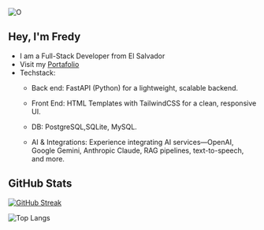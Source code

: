 
![O](https://github.com/user-attachments/assets/bff5c0a0-ee85-41d2-830c-05fc77a07b11)

## Hey, I'm Fredy

- I am a Full-Stack Developer from El Salvador
- Visit my [Portafolio](https://riverasolutions.vercel.app/)
- Techstack: 
   - Back end: FastAPI (Python) for a lightweight, scalable backend.

   - Front End: HTML Templates with TailwindCSS for a clean, responsive UI.

   - DB: PostgreSQL,SQLite, MySQL.
   - AI & Integrations: Experience integrating AI services—OpenAI, Google Gemini, Anthropic Claude, RAG pipelines, text-to-speech, and more.

## GitHub Stats

[![GitHub Streak](https://github-readme-streak-stats.herokuapp.com?user=F4k3r22&theme=dark)](https://git.io/streak-stats)

![Top Langs](https://github-readme-stats.vercel.app/api/top-langs/?username=F4k3r22&layout=compact)

